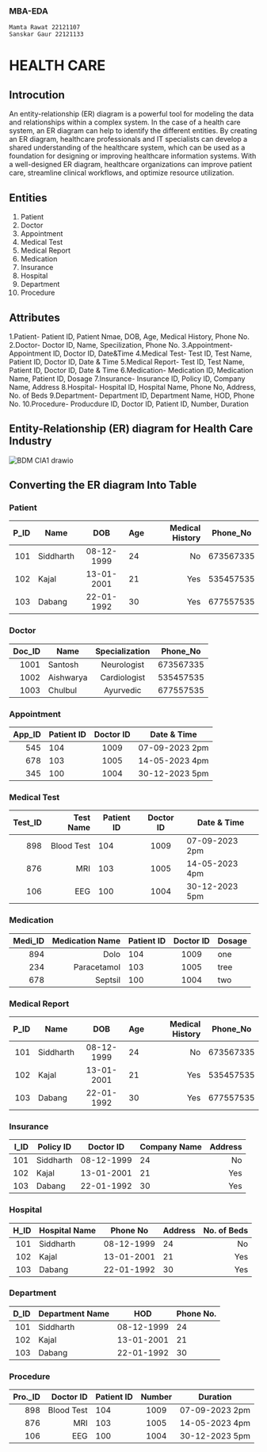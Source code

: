 ### MBA-EDA
    Mamta Rawat 22121107
    Sanskar Gaur 22121133

# HEALTH CARE

## Introcution 
An entity-relationship (ER) diagram is a powerful tool for modeling the data and relationships within a complex system. In the case of a health care system, an ER diagram can help to identify the different entities. By creating an ER diagram, healthcare professionals and IT specialists can develop a shared understanding of the healthcare system, which can be used as a foundation for designing or improving healthcare information systems. With a well-designed ER diagram, healthcare organizations can improve patient care, streamline clinical workflows, and optimize resource utilization.

## Entities 
1. Patient 
2. Doctor
3. Appointment
4. Medical Test 
5. Medical Report 
6. Medication
7. Insurance 
8. Hospital
9. Department
10. Procedure 

## Attributes 
1.Patient- Patient ID, 
           Patient Nmae, 
           DOB, 
           Age,
           Medical History, 
           Phone No. 
2.Doctor- Doctor ID, Name, Specilization, Phone No.
3.Appointment- Appointment ID, Doctor ID, Date&Time
4.Medical Test- Test ID, Test Name, Patient ID, Doctor ID, Date & Time
5.Medical Report- Test ID, Test Name, Patient ID, Doctor ID, Date & Time
6.Medication- Medication ID, Medication Name, Patient ID, Dosage
7.Insurance- Insurance ID, Policy ID, Company Name, Address
8.Hospital- Hospital ID, Hospital Name, Phone No, Address, No. of Beds 
9.Department- Department ID, Department Name, HOD, Phone No.
10.Procedure- Producdure ID, Doctor ID, Patient ID, Number, Duration 

## Entity-Relationship (ER) diagram for Health Care Industry

![BDM CIA1 drawio](https://user-images.githubusercontent.com/91964898/234297675-4d80d4ba-f6cb-4fa7-9f8e-cac42b16fed5.png)


## Converting the ER diagram Into Table 

### Patient 
|P_ID| Name          | DOB           | Age          |Medical History | Phone_No |
|---:| ------------- |:-------------:| -------------|---------------:|----------|
|101 | Siddharth     | 08-12-1999    | 24           |No              | 673567335| 
|102 | Kajal         | 13-01-2001    | 21           |Yes             | 535457535|
|103 | Dabang        | 22-01-1992    | 30           |Yes             | 677557535|

### Doctor 
|Doc_ID| Name          | Specialization      | Phone_No |
|-----:| ------------- |:-------------------:| ---------|
|1001  | Santosh       | Neurologist         | 673567335| 
|1002  | Aishwarya     | Cardiologist        | 535457535|
|1003  | Chulbul       | Ayurvedic           | 677557535|

### Appointment 
|App_ID| Patient ID    | Doctor ID     | Date & Time    |
|-----:| ------------- |:-------------:| ---------------|
|545   | 104           | 1009          | 07-09-2023 2pm |
|678   | 103           | 1005          | 14-05-2023 4pm |
|345   | 100           | 1004          | 30-12-2023 5pm |

### Medical Test 
|Test_ID| Test Name          |Patient ID    | Doctor ID     | Date & Time    |
|------:| ------------------:|------------- |:-------------:| ---------------|
|898    | Blood Test         |104           | 1009          | 07-09-2023 2pm | 
|876    | MRI                |103           | 1005          | 14-05-2023 4pm |
|106    | EEG                |100           | 1004          | 30-12-2023 5pm |

### Medication
|Medi_ID| Medication Name    |Patient ID    | Doctor ID     | Dosage    |
|------:| ------------------:|------------- |:-------------:| ----------|
|894    | Dolo               |104           | 1009          | one       | 
|234    | Paracetamol        |103           | 1005          | tree      |
|678    | Septsil            |100           | 1004          | two       |

### Medical Report 
|P_ID| Name          | DOB           | Age          |Medical History | Phone_No |
|---:| ------------- |:-------------:| -------------|---------------:|----------|
|101 | Siddharth     | 08-12-1999    | 24           |No              | 673567335| 
|102 | Kajal         | 13-01-2001    | 21           |Yes             | 535457535|
|103 | Dabang        | 22-01-1992    | 30           |Yes             | 677557535|

### Insurance
|I_ID|Policy ID       | Doctor ID     | Company Name |Address         | 
|---:| -------------- |:-------------:| -------------|---------------:|
|101 | Siddharth      | 08-12-1999    | 24           |No              | 
|102 | Kajal          | 13-01-2001    | 21           |Yes             | 
|103 | Dabang         | 22-01-1992    | 30           |Yes             | 

### Hospital 
|H_ID| Hospital Name | Phone No      |  Address     |No. of Beds     | 
|---:| ------------- |:-------------:| -------------|---------------:|
|101 | Siddharth     | 08-12-1999    | 24           |No              |
|102 | Kajal         | 13-01-2001    | 21           |Yes             |
|103 | Dabang        | 22-01-1992    | 30           |Yes             | 

### Department 
|D_ID|Department Name |HOD            | Phone No.    |
|---:| -------------- |:-------------:| -------------|
|101 | Siddharth      | 08-12-1999    | 24           |
|102 | Kajal          | 13-01-2001    | 21           |
|103 | Dabang         | 22-01-1992    | 30           |

### Procedure 
|Pro._ID| Doctor ID          |Patient ID    | Number        | Duration       |
|------:| ------------------:|------------- |:-------------:| ---------------|
|898    | Blood Test         |104           | 1009          | 07-09-2023 2pm | 
|876    | MRI                |103           | 1005          | 14-05-2023 4pm |
|106    | EEG                |100           | 1004          | 30-12-2023 5pm |
